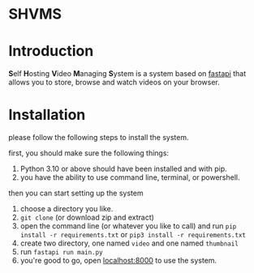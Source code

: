 # SHVMS
# Introduction
**S**elf **H**osting **V**ideo **M**anaging **S**ystem is a system based on [fastapi](https://fastapi.tiangolo.com/) that allows you to store, browse and watch videos on your browser.

# Installation
please follow the following steps to install the system.

first, you should make sure the following things:
1. Python 3.10 or above should have been installed and with pip.
2. you have the ability to use command line, terminal, or powershell.

then you can start setting up the system
1. choose a directory you like.
2. `git clone` (or download zip and extract)
3. open the command line (or whatever you like to call) and run `pip install -r requirements.txt` or `pip3 install -r requirements.txt`
4. create two directory, one named `video` and one named `thumbnail`
5. run `fastapi run main.py`
6. you're good to go, open [localhost:8000](localhost:8000) to use the system.